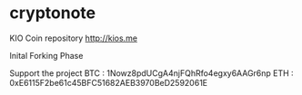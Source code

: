 # cryptonote
KIO Coin repository
http://kios.me

Inital Forking Phase

Support the project
BTC : 1Nowz8pdUCgA4njFQhRfo4egxy6AAGr6np
ETH : 0xE6115F2be61c45BFC51682AEB3970BeD2592061E

